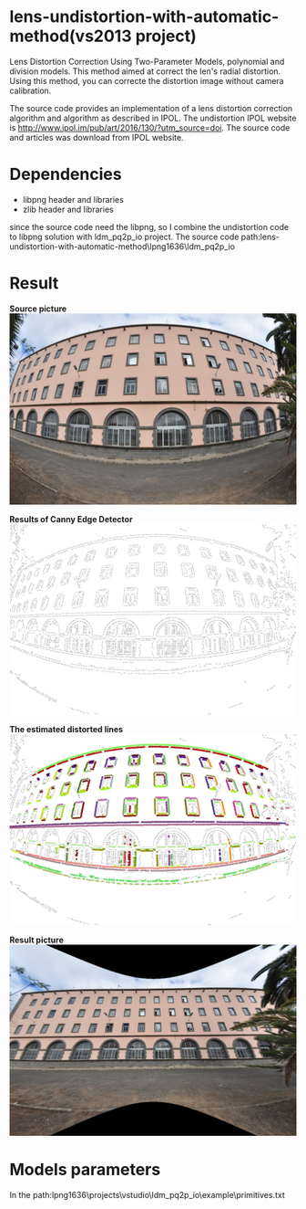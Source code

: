 # lens-undistortion-with-automatic-method(vs2013 project)
Lens Distortion Correction Using Two-Parameter Models, polynomial and division models.
This method aimed at correct the len's radial distortion. Using this method, you can correcte the distortion image without camera calibration.

The source code provides an implementation of a lens distortion correction algorithm and algorithm as described in IPOL. The undistortion IPOL website is http://www.ipol.im/pub/art/2016/130/?utm_source=doi. The source code and articles was download from IPOL website.

# Dependencies
* libpng header and libraries
* zlib header and libraries

since the source code need the libpng, so I combine the undistortion code to libpng solution with ldm_pq2p_io project.
The source code path:lens-undistortion-with-automatic-method\lpng1636\ldm_pq2p_io

# Result
**Source picture**
![](lpng1636/projects/vstudio/ldm_pq2p_io/example/building.png)

**Results of Canny Edge Detector**
![](lpng1636/projects/vstudio/ldm_pq2p_io/example/building_canny.png)

**The estimated distorted lines**
![](lpng1636/projects/vstudio/ldm_pq2p_io/example/building_hough.png)

**Result picture**
![](lpng1636/projects/vstudio/ldm_pq2p_io/example/building_corrected_image.png)

# Models parameters
In the path:lpng1636\projects\vstudio\ldm_pq2p_io\example\primitives.txt
